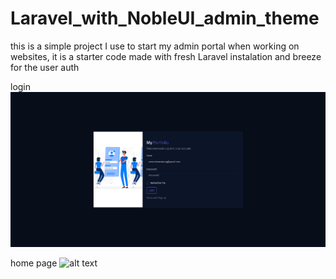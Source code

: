 # Laravel_with_NobleUI_admin_theme
this is a simple project I use to start my admin portal when working on websites, it is a starter code made with fresh Laravel instalation and breeze for the user auth

login
![alt text](https://github.com/MoneerKamal/Laravel_with_NobleUI_admin_theme/blob/master/login.png?raw=true)

home page
![alt text](https://github.com/MoneerKamal/css_tricks_and_snippets/blob/master/home.png?raw=true)


